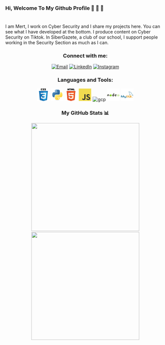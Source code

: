 ### Hi, Welcome To My Github Profile 👋 👋 👋
#
I am Mert, I work on Cyber Security and I share my projects here. You can see what I have developed at the bottom. I produce content on Cyber Security on Tiktok. In SiberGazete, a club of our school, I support people working in the Security Section as much as I can.

### <div id = 1 align="center"><p>Connect with me:</p></div>

<p align="center" dir="auto">
<a href="mailto:mergun305@gmail.com"><img alt="Email" src="https://img.shields.io/badge/Email-mergun305@gmail.com-blue?style=flat&amp;logo=gmail" 
style="max-width: 100%;"></a>
<a href="https://www.linkedin.com/in/mert-erg%C3%BCn-99948a207/" rel="nofollow"><img alt="LinkedIn" src="https://img.shields.io/badge/LinkedIn-@MertErgün-blue?style=flat&amp;logo=linkedin" style="max-width: 100%;"></a>
<a href="https://www.instagram.com/mertergun305/" rel="nofollow"><img alt="Instagram" src="https://img.shields.io/badge/Instagram-mertergun305-black?style=flat-square&amp;logo=instagram" style="max-width: 100%;"></a>
</p>

### <div id = 2 align="center"><p>Languages and Tools:</p></div>

<div align="center">
    <img src="https://raw.githubusercontent.com/devicons/devicon/master/icons/css3/css3-original-wordmark.svg" alt="css3" width="40" height="40" style="max-width: 100%;">
    <img src="https://raw.githubusercontent.com/devicons/devicon/master/icons/python/python-original.svg" alt="python" width="40" height="40" style="max-width: 100%;">
    <img src="https://raw.githubusercontent.com/devicons/devicon/master/icons/html5/html5-original-wordmark.svg" alt="html5" width="40" height="40" style="max-width: 100%;">
    <img src="https://raw.githubusercontent.com/devicons/devicon/master/icons/javascript/javascript-original.svg" alt="javascript" width="40" height="40" style="max-width: 100%;">
    <img src="https://camo.githubusercontent.com/582944f6627732531ce1a2e20ad43538d1896e16a5f159ea28fd137dbb8e798a/68747470733a2f2f7777772e766563746f726c6f676f2e7a6f6e652f6c6f676f732f676f6f676c655f636c6f75642f676f6f676c655f636c6f75642d69636f6e2e737667" alt="gcp" width="40" height="40" data-canonical-src="https://www.vectorlogo.zone/logos/google_cloud/google_cloud-icon.svg" style="max-width: 100%;">
    <img src="https://raw.githubusercontent.com/devicons/devicon/master/icons/nodejs/nodejs-original-wordmark.svg" alt="nodejs" width="40" height="40" style="max-width: 100%;">
    <img src="https://raw.githubusercontent.com/devicons/devicon/master/icons/mysql/mysql-original-wordmark.svg" alt="mysql" width="40" height="40" style="max-width: 100%;">
</div>

### <div id = 3 align="center"><p>My GitHub Stats 📊</p></div>

<div align="center">
    <image width="340" height="340" src="https://github-readme-stats.vercel.app/api?username=Mert305&show_icons=true&theme=tokyonight">
    <image width="340" height="340" src="https://github-readme-stats.vercel.app/api/top-langs/?username=Mert305&layout=compact&theme=tokyonight" >
</div>

